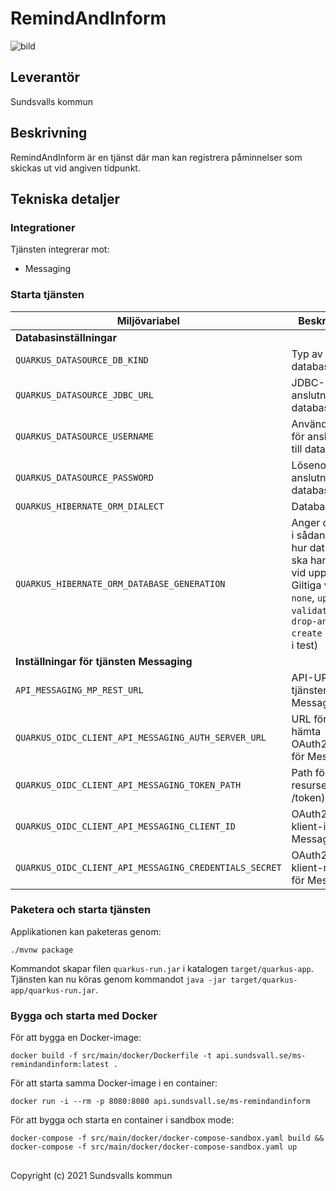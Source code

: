 # RemindAndInform
![bild](https://user-images.githubusercontent.com/75727533/158782106-cef39169-6276-4ce0-af3f-ef7e62c34800.png)


## Leverantör

Sundsvalls kommun

## Beskrivning
RemindAndInform är en tjänst där man kan registrera påminnelser som skickas ut vid angiven tidpunkt.


## Tekniska detaljer

### Integrationer
Tjänsten integrerar mot:

* Messaging

### Starta tjänsten

|Miljövariabel|Beskrivning|
|---|---|
|**Databasinställningar**||
|`QUARKUS_DATASOURCE_DB_KIND`|Typ av databas|
|`QUARKUS_DATASOURCE_JDBC_URL`|JDBC-URL för anslutning till databas|
|`QUARKUS_DATASOURCE_USERNAME`|Användarnamn för anslutning till databas|
|`QUARKUS_DATASOURCE_PASSWORD`|Lösenord för anslutning till databas|
|`QUARKUS_HIBERNATE_ORM_DIALECT`|Databasdialekt|
|`QUARKUS_HIBERNATE_ORM_DATABASE_GENERATION`|Anger om, och i sådana fall hur databasen ska hanteras vid uppstart. Giltiga värden: `none`, `update`, `validate`, `drop-and-create` (endast i test)|
|**Inställningar för tjänsten Messaging**|
|`API_MESSAGING_MP_REST_URL`| API-URL till tjänsten Messaging|
|`QUARKUS_OIDC_CLIENT_API_MESSAGING_AUTH_SERVER_URL`| URL för att hämta OAuth2-token för Messaging|
|`QUARKUS_OIDC_CLIENT_API_MESSAGING_TOKEN_PATH`| Path för token resursen (t.ex. /token)|
|`QUARKUS_OIDC_CLIENT_API_MESSAGING_CLIENT_ID`| OAuth2-klient-id för Messaging |
|`QUARKUS_OIDC_CLIENT_API_MESSAGING_CREDENTIALS_SECRET`| OAuth2-klient-nyckel för Messaging |


### Paketera och starta tjänsten
Applikationen kan paketeras genom:

```
./mvnw package
```
Kommandot skapar filen `quarkus-run.jar` i katalogen `target/quarkus-app`. Tjänsten kan nu köras genom kommandot `java -jar target/quarkus-app/quarkus-run.jar`.

### Bygga och starta med Docker
För att bygga en Docker-image:

```
docker build -f src/main/docker/Dockerfile -t api.sundsvall.se/ms-remindandinform:latest .
```

För att starta samma Docker-image i en container:

```
docker run -i --rm -p 8080:8080 api.sundsvall.se/ms-remindandinform
```

För att bygga och starta en container i sandbox mode:

```
docker-compose -f src/main/docker/docker-compose-sandbox.yaml build && docker-compose -f src/main/docker/docker-compose-sandbox.yaml up
```


## 
Copyright (c) 2021 Sundsvalls kommun
